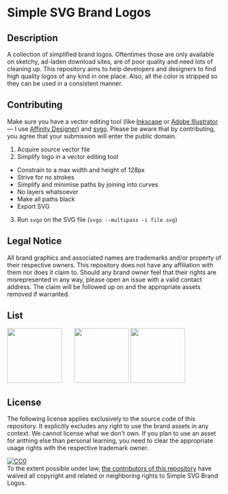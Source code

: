# Simple SVG Brand Logos

## Description

A collection of simplified brand logos. Oftentimes those are only available on sketchy, ad-laden download sites, are of poor quality and need lots of cleaning up. This repository aims to help developers and designers to find high quality logos of any kind in one place. Also, all the color is stripped so they can be used in a consistent manner.

## Contributing

Make sure you have a vector editing tool (like [Inkscape](https://inkscape.org/) or [Adobe Illustrator](https://www.adobe.com/products/illustrator/) — I use [Affinity Designer](https://affinity.serif.com/designer/)) and [svgo](https://github.com/svg/svgo). Please be aware that by contributing, you agree that your submission will enter the public domain.

1. Acquire source vector file
2. Simplify logo in a vector editing tool
  - Constrain to a max width and height of 128px
  - Strive for no strokes
  - Simplify and minimise paths by joining into curves
  - No layers whatsoever
  - Make all paths black
  - Export SVG
3. Run `svgo` on the SVG file (`svgo --multipass -i file.svg`)

## Legal Notice

All brand graphics and associated names are trademarks and/or property of their respective owners. This repository does not have any affiliation with them nor does it claim to. Should any brand owner feel that their rights are misrepresented in any way, please open an issue with a valid contact address. The claim will be followed up on and the appropriate assets removed if warranted.

## List

<img src="https://cdn.rawgit.com/herrbischoff/simple-svg-brand-logos/master/logos/3com.svg" width="128" style="margin-right: 25px">
<img src="https://cdn.rawgit.com/herrbischoff/simple-svg-brand-logos/master/logos/3m.svg" width="128">
<img src="https://cdn.rawgit.com/herrbischoff/simple-svg-brand-logos/master/logos/500px.svg" width="128">

## License

The following license applies exclusively to the source code of this repository. It explicitly excludes any right to use the brand assets in any context. We cannot license what we don't own. If you plan to use an asset for anthing else than personal learning, you need to clear the appropriate usage rights with the respective trademark owner.

<p xmlns:dct="http://purl.org/dc/terms/" xmlns:vcard="http://www.w3.org/2001/vcard-rdf/3.0#">
  <a rel="license"
     href="http://creativecommons.org/publicdomain/zero/1.0/">
    <img src="http://i.creativecommons.org/p/zero/1.0/88x31.png" style="border-style: none;" alt="CC0" />
  </a>
  <br />
  To the extent possible under law,
  <a rel="dct:publisher"
     href="https://github.com/herrbischoff/simple-svg-brand-logos/graphs/contributors">
    <span property="dct:title">the contributors of this repository</span></a>
  have waived all copyright and related or neighboring rights to
  <span property="dct:title">Simple SVG Brand Logos</span>.
</p>
